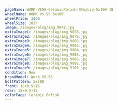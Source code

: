 ```yaml
---
pageName: WORK-VSSS-CeramicPolish-StepLip-5x100-18
wheelName: WORK VS-SS 5x100
wheelPrice: 3200
wheelSize: 18in
image: /images/blog/img_9078.jpg
extraImage1: /images/blog/img_9078.jpg
extraImage2: /images/blog/img_9079.jpg
extraImage3: /images/blog/img_9080.jpg
extraImage4: /images/blog/img_9083.jpg
extraImage5: /images/blog/img_9084.jpg
extraImage6: /images/blog/img_9085.jpg
extraImage7: /images/blog/img_9089.jpg
extraImage8: /images/blog/img_9098.jpg
extraImage9: /images/blog/img_9101.jpg
condition: New
brandModel: Work VS-SS
boltPattern: 5x100
front: 18x9.5+15
rear: 18x9.5+15
colorFace: Ceramic Polish
---
```

